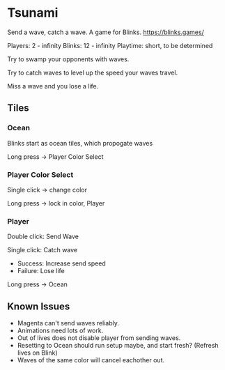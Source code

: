 # Tsunami

Send a wave, catch a wave. A game for Blinks. https://blinks.games/

Players: 2 - infinity
Blinks: 12 - infinity
Playtime: short, to be determined

Try to swamp your opponents with waves.

Try to catch waves to level up the speed your waves travel.

Miss a wave and you lose a life.

## Tiles

### Ocean

Blinks start as ocean tiles, which propogate waves

Long press -> Player Color Select

### Player Color Select

Single click -> change color

Long press -> lock in color, Player

### Player

Double click: Send Wave

Single click: Catch wave

- Success: Increase send speed
- Failure: Lose life

Long press -> Ocean

## Known Issues

- Magenta can't send waves reliably.
- Animations need lots of work.
- Out of lives does not disable player from sending waves.
- Resetting to Ocean should run setup maybe, and start fresh? (Refresh lives on Blink)
- Waves of the same color will cancel eachother out.
